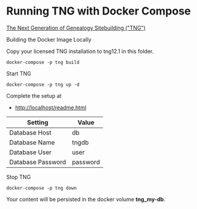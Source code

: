 # Running TNG with Docker Compose

[The Next Generation of Genealogy Sitebuilding ("TNG")](https://www.tngsitebuilding.com/)

Building the Docker Image Locally

Copy your licensed TNG installation to tng12.1 in this folder.

```
docker-compose -p tng build
```

Start TNG
```
docker-compose -p tng up -d
```

Complete the setup at
- [http://localhost/readme.html](http://localhost/readme.html)

| Setting | Value |
| ------- | ----- |
| Database Host | db |
| Database Name | tngdb |
| Database User | user |
| Database Password | password |

Stop TNG
```
docker-compose -p tng down
```

Your content will be persisted in the docker volume __tng_my-db__.
